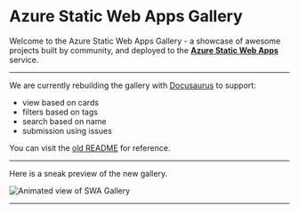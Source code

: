 # Azure Static Web Apps Gallery 

Welcome to the Azure Static Web Apps Gallery - a showcase of awesome projects built by community, and deployed to the **[Azure Static Web Apps](https://docs.microsoft.com/azure/static-web-apps/?WT.mc_id=staticwebapps-github-cxa)** service.

---

We are currently rebuilding the gallery with [Docusaurus](https://docusaurus.io) to support:
 * view based on cards
 * filters based on tags
 * search based on name
 * submission using issues

You can visit the [old README](README-orig.md) for reference.  

---

Here is a sneak preview of the new gallery.

![Animated view of SWA Gallery](./website/static/img/swa-gallery.gif)

---